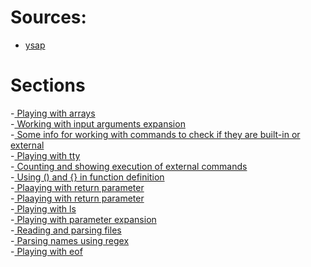 # Sources:
- [ysap](https://www.youtube.com/watch?v=KwRow9DdFJ0)
# Sections
-[ Playing with arrays](./sections/arrays.md)<br>
-[ Working with input arguments expansion](./sections/basharguments.md)<br>
-[ Some info for working with commands to check if they are built-in or external](./sections/checking_commands.md)<br>
-[ Playing with tty](./sections/checking_the_kind_of_output.md)<br>
-[ Counting and showing execution of external commands](./sections/counting_commands.md)<br>
-[ Using () and {} in function definition](./sections/function_definition.md)<br>
-[ Plaaying with return parameter](./sections/globing_failures.md)<br>
-[ Plaaying with return parameter](./sections/local_return_status.md)<br>
-[ Playing with ls](./sections/lsfun.md)<br>
-[ Playing with parameter expansion](./sections/parameters_expansion.md)<br>
-[ Reading and parsing files](./sections/parsingline.md)<br>
-[ Parsing names using regex](./sections/regexpparsing.md)<br>
-[ Playing with eof](./sections/using_eof.md)<br>

